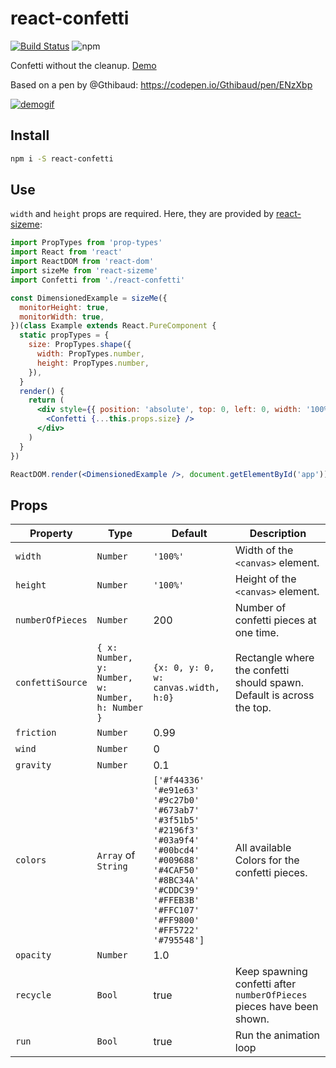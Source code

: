 # react-confetti

[![Build Status](https://travis-ci.org/alampros/react-confetti.svg?branch=master)](https://travis-ci.org/alampros/react-confetti)
![npm](https://img.shields.io/npm/v/react-confetti.svg)


Confetti without the cleanup. [Demo](http://alampros.github.io/react-confetti/)


Based on a pen by @Gthibaud: https://codepen.io/Gthibaud/pen/ENzXbp

[![demogif][2]][1]

[1]: http://alampros.github.com/react-confetti
[2]: http://alampros.github.io/react-confetti/confetti-demo.gif (demo gif)

## Install

```sh
npm i -S react-confetti
```

## Use

`width` and `height` props are required. Here, they are provided by [react-sizeme](https://github.com/ctrlplusb/react-sizeme):

```jsx
import PropTypes from 'prop-types'
import React from 'react'
import ReactDOM from 'react-dom'
import sizeMe from 'react-sizeme'
import Confetti from './react-confetti'

const DimensionedExample = sizeMe({
  monitorHeight: true,
  monitorWidth: true,
})(class Example extends React.PureComponent {
  static propTypes = {
    size: PropTypes.shape({
      width: PropTypes.number,
      height: PropTypes.number,
    }),
  }
  render() {
    return (
      <div style={{ position: 'absolute', top: 0, left: 0, width: '100%', height: '100%' }}>
        <Confetti {...this.props.size} />
      </div>
    )
  }
})

ReactDOM.render(<DimensionedExample />, document.getElementById('app'))
```

## Props

| Property         | Type                                             | Default                                                                                                                                                                                                                                                                            | Description                                                           |
| ---------------- | ---------------------                            | ---                                                                                                                                                                                                                                                                                | ---                                                                   |
| `width`          | `Number`                                         | `'100%'`                                                                                                                                                                                                                                                                           | Width of the `<canvas>` element.                                      |
| `height`         | `Number`                                         | `'100%'`                                                                                                                                                                                                                                                                           | Height of the `<canvas>` element.                                     |
| `numberOfPieces` | `Number`                                         | 200                                                                                                                                                                                                                                                                                | Number of confetti pieces at one time.                                |
| `confettiSource` | `{ x: Number, y: Number, w: Number, h: Number }` | `{x: 0, y: 0, w: canvas.width, h:0}`                                                                                                                                                                                                                                               | Rectangle where the confetti should spawn. Default is across the top. |
| `friction`       | `Number`                                         | 0.99                                                                                                                                                                                                                                                                               |                                                                       |
| `wind`           | `Number`                                         | 0                                                                                                                                                                                                                                                                                  |                                                                       |
| `gravity`        | `Number`                                         | 0.1                                                                                                                                                                                                                                                                                |                                                                       |
| `colors`         | `Array` of `String`                              | `['#f44336'`</br>`'#e91e63'`</br>`'#9c27b0'`</br>`'#673ab7'`</br>`'#3f51b5'`</br>`'#2196f3'`</br>`'#03a9f4'`</br>`'#00bcd4'`</br>`'#009688'`</br>`'#4CAF50'`</br>`'#8BC34A'`</br>`'#CDDC39'`</br>`'#FFEB3B'`</br>`'#FFC107'`</br>`'#FF9800'`</br>`'#FF5722'`</br>`'#795548']`</br> | All available Colors for the confetti pieces.                         |
| `opacity`        | `Number`                                         | 1.0                                                                                                                                                                                                                                                                                |                                                                       |
| `recycle`        | `Bool`                                           | true                                                                                                                                                                                                                                                                               | Keep spawning confetti after `numberOfPieces` pieces have been shown. |
| `run`            | `Bool`                                           | true                                                                                                                                                                                                                                                                               | Run the animation loop                                                |
